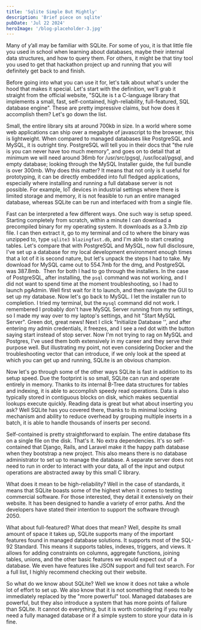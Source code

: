 ```yaml
---
title: 'Sqlite Simple But Mightly'
description: 'Brief piece on sqlite'
pubDate: 'Jul 22 2024'
heroImage: '/blog-placeholder-3.jpg'
---
```

Many of y’all may be familiar with SQLite. For some of you, it is that little file you used in school when learning about databases, maybe their internal data structures, and how to query them. For others, it might be that tiny tool you used to get that hackathon project up and running that you will definitely get back to and finish.

Before going into what you can use it for, let's talk about what's under the hood that makes it special. Let's start with the definition, we'll grab it straight from the official website, "SQLite is t a C-language library that implements a small, fast, self-contained, high-reliability, full-featured, SQL database engine". These are pretty impressive claims, but how does it accomplish them? Let's go down the list. 

Small, the entire library sits at around 700kb in size. In a world where some web applications can ship over a megabyte of javascript to the browser, this is lightweight. When compared to managed databases like PostgreSQL and MySQL, it is outright tiny. PostgreSQL will tell you in their docs that "the rule is you can never have too much memory", and goes on to detail that at minimum we will need around 36mb for /usr/src/pgsql, /usr/local/pgsql, and empty database; looking through the MySQL Installer guide, the full bundle is over 300mb. Why does this matter? It means that not only is it useful for prototyping, it can be directly embedded into full fledged applications, especially where installing and running a full database server is not possible. For example, IoT devices in industrial settings where there is limited storage and memory, it is not feasible to run an entire managed database, whereas SQLite can be run and interfaced with from a single file. 

Fast can be interpreted a few different ways. One such way is setup speed. Starting completely from scratch, within a minute I can download a precompiled binary for my operating system. It downloads as a 3.7mb zip file. I can then extract it, go to my terminal and cd to where the binary was unzipped to, type `sqlite3 blazingfast.db`, and I'm able to start creating tables. Let's compare that with PostgreSQL and MySQL, now full disclosure, I've set up a database for my local development environment enough times that a lot of it is second nature, but let's unpack the steps I had to take. My download for MySQL came out to 554.7mb for the dmg, and PostgreSQL was 387.8mb.  Then for both I had to go through the installers. In the case of PostgreSQL, after installing, the `psql` command was not working, and I did not want to spend time at the moment troubleshooting, so I had to launch pgAdmin. Well first wait for it to launch, and then navigate the GUI to set up my database. Now let's go back to MySQL. I let the installer run to completion. I tried my terminal, but the `mysql` command did not work. I remembered I probably don't have MySQL Server running from my settings, so I made my way over to my laptop's settings, and hit "Start MySQL Server". Green dot, great news! Next I click "Initialize Database '', and after entering my admin credentials, it freezes, and I see a red dot with the button saying start instead of stop server. Now I'm not trying to rag on MySQL and Postgres, I've used them both extensively in my career and they serve their purpose well. But illustrating my point, not even considering Docker and the troubleshooting vector that can introduce, if we only look at the speed at which you can get up and running, SQLite is an obvious champion. 

Now let's go through some of the other ways SQLite is fast in addition to its setup speed. Due the footprint is so small, SQLite can run and operate entirely in memory. Thanks to its internal B-Tree data structures for tables and indexing, it is able to accomplish speedy read operations. Data is also typically stored in contiguous blocks on disk, which makes sequential lookups execute quickly. Reading data is great but what about inserting you ask? Well SQLite has you covered there, thanks to its minimal locking mechanism and ability to reduce overhead by grouping multiple inserts in a batch, it is able to handle thousands of inserts per second. 

Self-contained is pretty straightforward to explain. The entire database fits on a single file on the disk. That's it. No extra dependencies. It's so self-contained that Django, Rails, and Laravel make it the happy path database when they bootstrap a new project. This also means there is no database administrator to set up to manage the database. A separate server does not need to run in order to interact with your data, all of the input and output operations are abstracted away by this small C library. 

What does it mean to be high-reliability? Well in the case of standards, it means that SQLite boasts some of the highest when it comes to testing commercial software. For those interested, they detail it extensively on their website. It has been designed to handle a variety of error paths. And the developers have stated their intention to support the software through 2050. 

What about full-featured? What does that mean? Well, despite its small amount of space it takes up, SQLite supports many of the important features found in managed database solutions. It supports most of the SQL-92 Standard. This means it supports tables, indexes, triggers, and views. It allows for adding constraints on columns, aggregate functions, joining tables, unions, and the other basic features we would expect out of a database. We even have features like JSON support and full text search. For a full list, I highly recommend checking out their website. 

So what do we know about SQLite? Well we know it does not take a whole lot of effort to set up. We also know that it is not something that needs to be immediately replaced by the "more powerful" tool. Managed databases are powerful, but they also introduce a system that has more points of failure than SQLite. It cannot do everything, but it is worth considering if you really need a fully managed database or if a simple system to store your data in is fine.